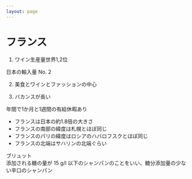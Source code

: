 ```yaml
---
layout: page
---
```


# フランス

1. ワイン生産量世界1,2位

日本の輸入量 No. 2

2. 美食とワインとファッションの中心

3. バカンスが長い

年間で1か月と1週間の有給休暇あり

* フランスは日本の約1.8倍の大きさ
* フランスの南部の緯度は札幌とほぼ同じ
* フランスのパリの緯度はロシアのハバロフスクとほぼ同じ
* フランスの北端はサハリンの北端ぐらい


ブリュット  
添加される糖の量が 15 g/l 以下のシャンパンのことをいい、糖分添加量の少ない辛口のシャンパン

